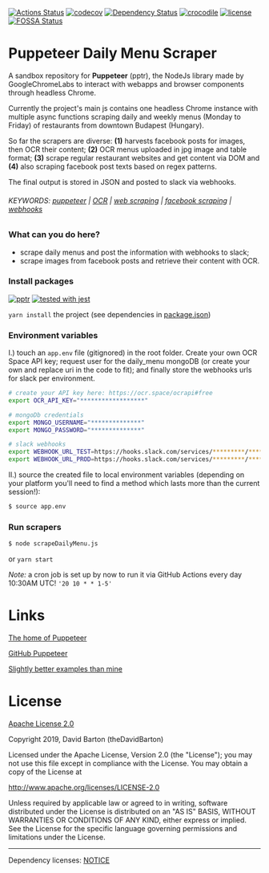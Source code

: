 [![Actions Status](https://github.com/theDavidBarton/puppeteer-daily-menu-scraper/workflows/CI/badge.svg)](https://github.com/theDavidBarton/puppeteer-daily-menu-scraper/actions)
[![codecov](https://img.shields.io/codecov/c/github/theDavidBarton/puppeteer-daily-menu-scraper/master.svg)](https://codecov.io/gh/theDavidBarton/puppeteer-daily-menu-scraper)
[![Dependency Status](https://david-dm.org/theDavidBarton/puppeteer-daily-menu-scraper.svg)](https://david-dm.org/)
[![crocodile](https://img.shields.io/badge/crocodiles_in_the_basement-%F0%9F%90%8A_yes-orange.svg)](/lib)
[![license](https://img.shields.io/github/license/theDavidBarton/puppeteer-daily-menu-scraper.svg)](/LICENSE.md)
[![FOSSA Status](https://app.fossa.com/api/projects/git%2Bgithub.com%2FtheDavidBarton%2Fpuppeteer-daily-menu-scraper.svg?type=shield)](https://app.fossa.com/projects/git%2Bgithub.com%2FtheDavidBarton%2Fpuppeteer-daily-menu-scraper?ref=badge_shield)

# Puppeteer Daily Menu Scraper

A sandbox repository for **Puppeteer** (pptr), the NodeJs library made by GoogleChromeLabs to interact with webapps and browser components through headless Chrome.

Currently the project's main js contains one headless Chrome instance with multiple async functions scraping daily and weekly menus (Monday to Friday) of restaurants from downtown Budapest (Hungary).

So far the scrapers are diverse: **(1)** harvests facebook posts for images, then OCR their content; **(2)** OCR menus uploaded in jpg image and table format; **(3)** scrape regular restaurant websites and get content via DOM and **(4)** also scraping facebook post texts based on regex patterns.

The final output is stored in JSON and posted to slack via webhooks.

###### KEYWORDS: [puppeteer](https://github.com/search?q=puppeteer) | [OCR](https://github.com/search?q=ocr) | [web scraping](https://github.com/search?q=web+scraping) | [facebook scraping](https://github.com/search?q=facebook+scraping) | [webhooks](https://github.com/search?q=webhooks)


### What can you do here?

- scrape daily menus and post the information with webhooks to slack;
- scrape images from facebook posts and retrieve their content with OCR.

### Install packages

[![pptr](https://img.shields.io/github/package-json/dependency-version/theDavidBarton/puppeteer-daily-menu-scraper/puppeteer.svg)](/package.json)
[![tested with jest](https://img.shields.io/static/v1.svg?label=tested%20with&message=jest&color=C21325)](https://github.com/facebook/jest)

`yarn install` the project (see dependencies in [package.json](/package.json))

### Environment variables

I.) touch an `app.env` file (gitignored) in the root folder. Create your own OCR Space API key; request user for the daily_menu mongoDB (or create your own and replace uri in the code to fit); and finally store the webhooks urls for slack per environment.

```bash
# create your API key here: https://ocr.space/ocrapi#free
export OCR_API_KEY="******************"

# mongoDb credentials
export MONGO_USERNAME="**************"
export MONGO_PASSWORD="**************"

# slack webhooks
export WEBHOOK_URL_TEST=https://hooks.slack.com/services/*********/*********/************************
export WEBHOOK_URL_PROD=https://hooks.slack.com/services/*********/*********/************************
```

II.) source the created file to local environment variables (depending on your platform you'll need to find a method which lasts more than the current session!):

```bash
$ source app.env
```

### Run scrapers

```bash
$ node scrapeDailyMenu.js
```

or `yarn start`

*Note:* a cron job is set up by now to run it via GitHub Actions every day 10:30AM UTC! `'20 10 * * 1-5'`

# Links

[The home of Puppeteer](https://pptr.dev)

[GitHub Puppeteer](https://github.com/GoogleChrome/puppeteer)

[Slightly better examples than mine](https://github.com/GoogleChromeLabs/puppeteer-examples)

# License

[Apache License 2.0](/LICENSE.md)

   Copyright 2019, David Barton (theDavidBarton)

Licensed under the Apache License, Version 2.0 (the "License");
you may not use this file except in compliance with the License.
You may obtain a copy of the License at

http://www.apache.org/licenses/LICENSE-2.0

Unless required by applicable law or agreed to in writing, software
distributed under the License is distributed on an "AS IS" BASIS,
WITHOUT WARRANTIES OR CONDITIONS OF ANY KIND, either express or implied.
See the License for the specific language governing permissions and
limitations under the License.

---

Dependency licenses: [NOTICE](/LICENSES.md)
